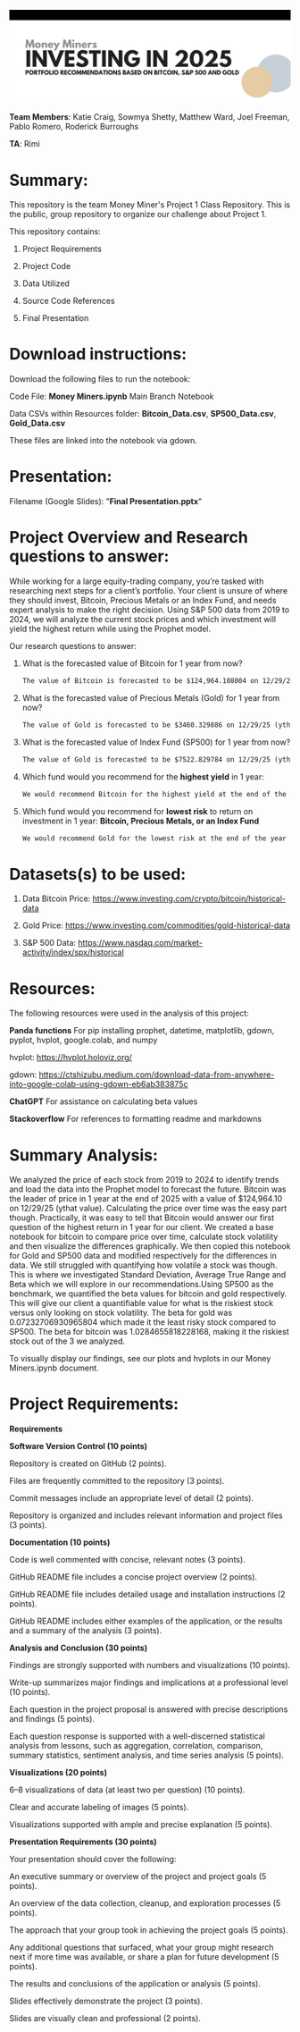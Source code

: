 ![Alt Text](https://github.com/ktcraig/Project-1-AI-Class/blob/c279be5c7ccfbf8c2e0707f3fe250516db5b2ab3/Supporting%20Documents/Money%20Miners%20Header.png)

**Team Members**: Katie Craig, Sowmya Shetty, Matthew Ward, Joel Freeman, Pablo Romero, Roderick Burroughs

**TA**: Rimi

# Summary:
This repository is the team Money Miner's Project 1 Class Repository. This is the public, group repository to organize our challenge about Project 1.

This repository contains:

1) Project Requirements

2) Project Code

3) Data Utilized

4) Source Code References

5) Final Presentation

# Download instructions:

Download the following files to run the notebook:

Code File: **Money Miners.ipynb** Main Branch Notebook

Data CSVs within Resources folder: **Bitcoin_Data.csv**, **SP500_Data.csv**, **Gold_Data.csv** 

These files are linked into the notebook via gdown.

# Presentation:

Filename (Google Slides): "**Final Presentation.pptx**"

# Project Overview and Research questions to answer:
While working for a large equity-trading company, you’re tasked with researching next steps for a client’s portfolio. Your client is unsure of where they should invest, Bitcoin, Precious Metals or an Index Fund, and needs expert analysis to make the right decision. Using S&P 500 data from 2019 to 2024, we will analyze the current stock prices and which investment will yield the highest return while using the Prophet model. 

Our research questions to answer:

1) What is the forecasted value of Bitcoin for 1 year from now?
   ```diff
   The value of Bitcoin is forecasted to be $124,964.108004 on 12/29/25 (ythat)
    ```
   
2) What is the forecasted value of Precious Metals (Gold) for 1 year from now?
   ```diff
   The value of Gold is forecasted to be $3460.329886 on 12/29/25 (ythat)
    ```
   
3) What is the forecasted value of Index Fund (SP500) for 1 year from now?
   ```diff
   The value of Gold is forecasted to be $7522.829784 on 12/29/25 (ythat)
   ```
   
4) Which fund would you recommend for the **highest yield** in 1 year:
   ```diff
   We would recommend Bitcoin for the highest yield at the end of the year; however, the beta for bitcoin was 1.0284655818228168, making it the riskiest stock out of the 3 we analyzed.
   ```
   
5) Which fund would you recommend for **lowest risk** to return on investment in 1 year: **Bitcoin, Precious Metals, or an Index Fund**
   ```diff
   We would recommend Gold for the lowest risk at the end of the year due to the beta for gold being 0.07232706930965804 which made it the least risky stock compared to SP500.
   ```

# Datasets(s) to be used:

1) Data Bitcoin Price: https://www.investing.com/crypto/bitcoin/historical-data

2) Gold Price: https://www.investing.com/commodities/gold-historical-data

3) S&P 500 Data: https://www.nasdaq.com/market-activity/index/spx/historical

# Resources:

The following resources were used in the analysis of this project:

**Panda functions** For pip installing prophet, datetime, matplotlib, gdown, pyplot, hvplot, google.colab, and numpy

hvplot:  https://hvplot.holoviz.org/

gdown:  https://ctshizubu.medium.com/download-data-from-anywhere-into-google-colab-using-gdown-eb6ab383875c

**ChatGPT** For assistance on calculating beta values

**Stackoverflow** For references to formatting readme and markdowns


# Summary Analysis:

We analyzed the price of each stock from 2019 to 2024 to identify trends and load the data into the Prophet model to forecast the future. Bitcoin was the leader of price in 1 year at the end of 2025 with a value of $124,964.10 on 12/29/25 (ythat value). Calculating the price over time was the easy part though. Practically, it was easy to tell that Bitcoin would answer our first question of the highest return in 1 year for our client. We created a base notebook for bitcoin to compare price over time, calculate stock volatility and then visualize the differences graphically. We then copied this notebook for Gold and SP500 data and modified respectively for the differences in data. We still struggled with quantifying how volatile a stock was though. This is where we investigated Standard Deviation, Average True Range and Beta which we will explore in our recommendations.Using SP500 as the benchmark, we quantified the beta values for bitcoin and gold respectively. This will give our client a quantifiable value for what is the riskiest stock versus only looking on stock volatility. The beta for gold was 0.07232706930965804 which made it the least risky stock compared to SP500. The beta for bitcoin was 1.0284655818228168, making it the riskiest stock out of the 3 we analyzed.

To visually display our findings, see our plots and hvplots in our Money Miners.ipynb document.


# Project Requirements:
**Requirements**

**Software Version Control (10 points)**

Repository is created on GitHub (2 points).

Files are frequently committed to the repository (3 points).

Commit messages include an appropriate level of detail (2 points).

Repository is organized and includes relevant information and project files (3 points).

**Documentation (10 points)**

Code is well commented with concise, relevant notes (3 points).

GitHub README file includes a concise project overview (2 points).

GitHub README file includes detailed usage and installation instructions (2 points).

GitHub README includes either examples of the application, or the results and a summary of the analysis (3 points).

**Analysis and Conclusion (30 points)**

Findings are strongly supported with numbers and visualizations (10 points).

Write-up summarizes major findings and implications at a professional level (10 points).

Each question in the project proposal is answered with precise descriptions and findings (5 points).

Each question response is supported with a well-discerned statistical analysis from lessons, such as aggregation, correlation, comparison, summary statistics, sentiment analysis, and time series analysis (5 points).

**Visualizations (20 points)**

6–8 visualizations of data (at least two per question) (10 points).

Clear and accurate labeling of images (5 points).

Visualizations supported with ample and precise explanation (5 points).

**Presentation Requirements (30 points)**

Your presentation should cover the following:

An executive summary or overview of the project and project goals (5 points).

An overview of the data collection, cleanup, and exploration processes (5 points).

The approach that your group took in achieving the project goals (5 points).

Any additional questions that surfaced, what your group might research next if more time was available, or share a plan for future development (5 points).

The results and conclusions of the application or analysis (5 points).

Slides effectively demonstrate the project (3 points).

Slides are visually clean and professional (2 points).




